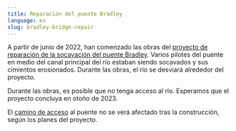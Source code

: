 ```yaml
---
title: Reparación del puente Bradley
language: es
slug: bradley-bridge-repair
---
```


A partir de junio de 2022, han comenzado las obras del [proyecto de reparación de la socavación del puente Bradley](https://ceqanet.opr.ca.gov/2019129031/2). Varios pilotes del puente en medio del canal principal del río estaban siendo socavados y sus cimientos erosionados. Durante las obras, el río se desviará alrededor del proyecto.

Durante las obras, es posible que no tenga acceso al río. Esperamos que el proyecto concluya en otoño de 2023.

El [camino de acceso](/puntos-de-acceso/bradley/) al puente no se verá afectado tras la construcción, según los planes del proyecto.
